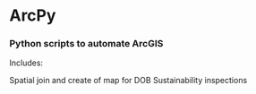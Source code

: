# ArcPy
### Python scripts to automate ArcGIS

Includes:

Spatial join and create of map for DOB Sustainability inspections
